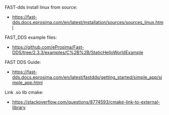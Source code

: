 FAST-dds install linux from source:
* https://fast-dds.docs.eprosima.com/en/latest/installation/sources/sources_linux.html

FAST_DDS example files:
* https://github.com/eProsima/Fast-DDS/tree/2.3.3/examples/C%2B%2B/StaticHelloWorldExample

FAST DDS Guide:
* https://fast-dds.docs.eprosima.com/en/latest/fastdds/getting_started/simple_app/simple_app.html



Link .so lib cmake:
* https://stackoverflow.com/questions/8774593/cmake-link-to-external-library
